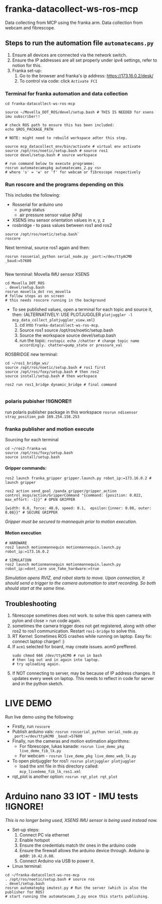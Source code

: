 # franka-datacollect-ws-ros-mcp
Data collecting from MCP using the franka arm. Data collection from webcam and fibrescope. 

## Steps to run the automation file `automatecams.py`
1. Ensure all devices are connected via the network switch.
2. Ensure the IP addresses are all set properly under ipv4 settings, refer to notion for this. 
3. Franka set-up:
   1. Go to the browser and franka's ip address: https://173.16.0.2/desk/ 
   2. To control via code: click `Activate FCI`
### Terminal for franka automation and data collection
```
cd franka-datacollect-ws-ros-mcp

source ~/Movella_DOT_ROS/devel/setup.bash # THIS IS NEEDED for xsens imu subscriber!!

# check ROS path to ensure this has been included: 
echo $ROS_PACKAGE_PATH 

# NOTE: might need to rebuild workspace adter this step. 

source mcp_datacollect_env/bin/activate # virtual env activate
source /opt/ros/noetic/setup.bash # source ros1
source devel/setup.bash # source workspace

# run command below to execute programme: 
rosrun automatecamspkg automatecams_2.py <s>
# where 's' = 'w' or 'f' for webcam or fibrescope respectively
``` 

### Run roscore and the programs depending on this
This includes the following: 
* Rosserial for arduino uno
  * pump status
  * air pressure sensor value (kPa)
* XSENS imu sensor orientation values in x, y, z
* rosbridge - to pass values between ros1 and ros2

```
source /opt/ros/noetic/setup.bash`
roscore
```
Next terminal, source ros1 again and then: 
```
rosrun rosserial_python serial_node.py _port:=/dev/ttyACM0 _baud:=57600


```
New terminal: Movella IMU sensor XSENS
```
cd Movella_DOT_ROS
. devel/setup.bash
rosrun movella_dot ros_movella 
# follow steps as on screen
# this needs roscore running in the background
```
* To see published values, open a terminal for each topic and source it, then: (ALTERNATIVELY: USE PLOTJUGGLER `plotjuggler -l mcp_data_collect_plotjuggler_view.xml`)
    1. cd into `franka-datacollect-ws-ros-mcp`. 
    2. Source ros1 source /opt/ros/noetic/setup.bash
    3. Source the workspace source devel/setup.bash
    4. run the topic: `rostopic echo /chatter # change topic name accordingly. chatter=pump_state or pressure_val`

ROSBRIDGE new terminal: 
```
cd ~/ros1_bridge_ws/
source /opt/ros/noetic/setup.bash # ros1 first
source /opt/ros/foxy/setup.bash # then ros2 
source install/setup.bash # then workspace

ros2 run ros1_bridge dynamic_bridge # final command


```
### polaris pubisher !!IGNORE!!
run polaris publisher package in this workspace `rosrun ndisensor stray_position_pub 169.254.158.253`
### franka publisher and motion execute
Sourcing for each terminal
```
cd ~/ros2-franka-ws
source /opt/ros/foxy/setup.bash
source install/setup.bash
```
#### Gripper commands: 
```
ros2 launch franka_gripper gripper.launch.py robot_ip:=173.16.0.2 # launch gripper

ros2 action send_goal /panda_gripper/gripper_action control_msgs/action/GripperCommand "{command: {position: 0.022, max_effort: -1}}" # OPEN GRIPPER

{width: 0.0, force: 40.0, speed: 0.1,  epsilon:{inner: 0.08, outer: 0.08}}" # SECURE GRIPPER
```
*Gripper must be secured to mannequin prior to motion execution.* 


#### Motion execution
```
# HARDWARE
ros2 launch motionmannequin motionmannequin.launch.py robot_ip:=173.16.0.2 

# SIMULATION
ros2 launch motionmannequin motionmannequin.launch.py robot_ip:=dont_care use_fake_hardware:=true
```

*Simulation opens RVIZ, and robot starts to move. Upon connection, it should send a trigger to the camera automation to start recording. So both should start at the same time.* 

## Troubleshooting
1. fibrescope sometimes does not work. to solve this open camera with pylon and close > run code again. 
2. sometimes the camera trigger does not get registered, along with other ros2 to ros1 communication. Restart `ros1-bridge` to solve this. 
3. RT Kernel: Sometimes ROS crashes while running on laptop. Easy fix: connect laptop charger! :) 
4. If `acm1` selected for board, may create issues. acm0 preffered. 
   ```
   sudo chmod 666 /dev/ttyACM0 # run in bash
   # then log out and in again into laptop. 
   # try uploading again. 
   ``` 
5. If NOT connecting to server, may be because of IP address changes. It updates every week on laptop. This needs to reflect in code for server and in the python sketch. 

# LIVE DEMO
Run live demo using the following: 
* Firstly, run `roscore`
* Publish arduino vals:  `rosrun rosserial_python serial_node.py _port:=/dev/ttyACM0 _baud:=57600` 
* Finally, run the cameras and motion estimation algorithms: 
  * For fibrescope, lukas kanade: `rosrun live_demo_pkg live_demo_fib_lk.py`
  * For webcam - `rosrun live_demo_pkg live_demo_web_lk.py`
* To open plotjuggler for ros1: `rosrun plotjuggler plotjuggler`
  * load the xml file in this directory called: `mcp_livedemo_fib_lk_ros1.xml`
* rqt_plot is another option: `rosrun rqt_plot rqt_plot`

# Arduino nano 33 IOT - IMU tests !IGNORE!
*This is no longer being used, XSENS IMU sensor is being used instead now.*
* Set-up steps: 
  1. Connect PC via ethernet
  2. Enable hotspot
  3. Ensure the credentials match thr ones in the arduino code
  4. Ensure the firewall allows the arduino device through. Arduino ip addr: `10.42.0.88`. 
  5. Connect Arduino via USB to power it. 
* Linux terminal: 
```
cd ~/franka-datacollect-ws-ros-mcp
. /opt/ros/noetic/setup.bash # source ros
. devel/setup.bash
rosrun automatepkg imutest.py # Run the server (which is also the publisher for ROS)
# start running the automatecams_2.py once this starts publishing. 

```